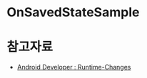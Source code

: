 # OnSavedStateSample


# 참고자료
* [Android Developer : Runtime-Changes](https://developer.android.com/guide/topics/resources/runtime-changes?hl=ko, "Android Developer Link")

